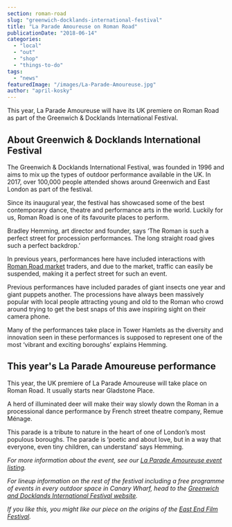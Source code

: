 ```yaml
---
section: roman-road
slug: "greenwich-docklands-international-festival"
title: "La Parade Amoureuse on Roman Road"
publicationDate: "2018-06-14"
categories: 
  - "local"
  - "out"
  - "shop"
  - "things-to-do"
tags: 
  - "news"
featuredImage: "/images/La-Parade-Amoureuse.jpg"
author: "april-kosky"
---
```


This year, La Parade Amoureuse will have its UK premiere on Roman Road as part of the Greenwich & Docklands International Festival.

## About Greenwich & Docklands International Festival

The Greenwich & Docklands International Festival, was founded in 1996 and aims to mix up the types of outdoor performance available in the UK. In 2017, over 100,000 people attended shows around Greenwich and East London as part of the festival.

Since its inaugural year, the festival has showcased some of the best contemporary dance, theatre and performance arts in the world. Luckily for us, Roman Road is one of its favourite places to perform.

Bradley Hemming, art director and founder, says ‘The Roman is such a perfect street for procession performances. The long straight road gives such a perfect backdrop.’

In previous years, performances here have included interactions with [Roman Road market](https://romanroadlondon.com/market-archive-old-images-60s-70s-80s-90s/) traders, and due to the market, traffic can easily be suspended, making it a perfect street for such an event.

Previous performances have included parades of giant insects one year and giant puppets another. The processions have always been massively popular with local people attracting young and old to the Roman who crowd around trying to get the best snaps of this awe inspiring sight on their camera phone.

Many of the performances take place in Tower Hamlets as the diversity and innovation seen in these performances is supposed to represent one of the most ‘vibrant and exciting boroughs’ explains Hemming.

## This year's La Parade Amoureuse performance

This year, the UK premiere of La Parade Amoureuse will take place on Roman Road. It usually starts near Gladstone Place.

A herd of illuminated deer will make their way slowly down the Roman in a processional dance performance by French street theatre company, Remue Ménage.

This parade is a tribute to nature in the heart of one of London’s most populous boroughs. The parade is ‘poetic and about love, but in a way that everyone, even tiny children, can understand’ says Hemming.

_For more information about the event, see our [La Parade Amoureuse event listing](https://romanroadlondon.com/event/la-parade-amoureuse-roman-road/)._

_For lineup information on the rest of the festival including a free programme of events in every outdoor space in Canary Wharf, head to the [Greenwich and Docklands International Festival website](https://festival.org/gdif-2018/whats-on/)._

_If you like this, you might like our piece on the origins of the [East End Film Festival](https://romanroadlondon.com/east-end-film-festival-genesis/)._
